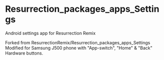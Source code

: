 # Resurrection_packages_apps_Settings
Android settings app for Resurrection Remix

Forked from ResurrectionRemix/Resurrection_packages_apps_Settings
Modified for Samsung J500 phone with "App-switch", "Home" & "Back" Hardware buttons.



